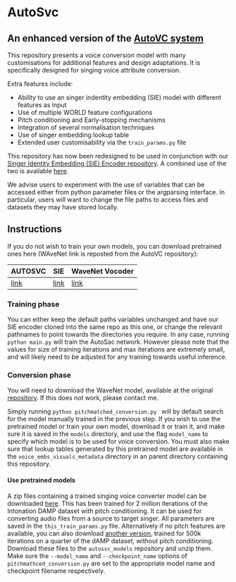 # AutoSvc

## An enhanced version of the [AutoVC system](https://github.com/auspicious3000/autovc)

This repository presents a voice conversion model with many customisations for additional features and design adaptations. It is specifically designed for singing voice attribute conversion.

Extra features include:
- Ability to use an singer indentity embedding (SIE) model with different features as input
- Use of multiple WORLD feature configurations
- Pitch conditioning and Early-stopping mechanisms
- Integration of several normalisation techniques
- Use of singer embedding lookup table
- Extended user customisability via the ```train_params.py``` file


This repository has now been redesigned to be used in conjunction with our [Singer Identity Embedding (SIE) Encoder repository](https://github.com/Trebolium/singer-identity-encoder). A combined use of the two is available [here](https://github.com/Trebolium/singer_identity_converter).

We advise users to experiment with the use of variables that can be accessed either from python parameter files or the argparsing interface. In particular, users will want to change the file paths to access files and datasets they may have stored locally.



## Instructions

If you do not wish to train your own models, you can download pretrained ones here (WAveNet link is reposted from the AutoVC repository):

| AUTOSVC | SIE | WaveNet Vocoder |
|----------------|----------------|----------------|
| [link](https://drive.google.com/drive/folders/1Ng-WW9d9WsayOmcRm4igTj7iw_hYo4kD?usp=sharing)| [link](https://drive.google.com/file/d/1a-ehZUcg0ybRfjmS7IeYOl6LXYc5MuQE/view?usp=sharing) | [link](https://drive.google.com/file/d/1Zksy0ndlDezo9wclQNZYkGi_6i7zi4nQ/view?usp=sharing) |

### Training phase

You can either keep the default paths variables unchanged and have our SIE encoder cloned into the same repo as this one, or change the relevant pathnames to point towards the directories you require. In any case, running ```python main.py``` will train the AutoSac network. However please note that the values for size of training iterations and max iterations are extremely small, and will likely need to be adjusted for any training towards useful inference.

### Conversion phase

You will need to download the WaveNet model, available at the original [repository](https://github.com/auspicious3000/autovc). If this does not work, please contact me.

Simply running ```python pitchmatched_conversion.py ``` will by default search for the model manually trained in the previous step. If you wish to use the pretrained model or train your own model, download it or train it, and make sure it is saved in the ```models``` directory, and use the flag ```model_name``` to specify which model is to be used for voice conversion. You must also make sure that lookup tables generated by this pretrained model are available in the ```voice_embs_visuals_metadata``` directory in an parent directory containing this repository.

#### Use pretrained models

A zip files containing a trained singing voice converter model can be downloaded [here](https://drive.google.com/drive/folders/1D7-FzIhgy__IoV0v7LC78QzC6bZA2yKQ?usp=sharing). This has been trained for 2 million iterations of the Intonation DAMP dataset with pitch conditioning. It can be used for converting audio files from a source to target singer. All parameters are saved in the ```this_train_params.py``` file. Alternatively if no pitch features are available, you can also download [another version](https://drive.google.com/drive/folders/1Ng-WW9d9WsayOmcRm4igTj7iw_hYo4kD?usp=sharing), trained for 500k iterations on a quarter of the dAMP dataset, without pitch conditioning. Download these files to the ```autosvc_models``` repository and unzip them. Make sure the ```--model_name``` and ```--checkpoint_name``` options of ```pitchmathced_conversion.py``` are set to the appropriate model name and checkpoint filename respectively.

